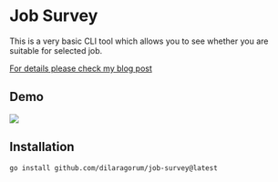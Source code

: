 # Job Survey

This is a very basic CLI tool which allows you to see whether you are suitable for selected job.

[For details please check my blog post](https://medium.com/@dilaragorum/lets-build-a-basic-job-survey-cli-tool-with-go-using-the-strategy-pattern-17632ea52d2b)

## Demo

<a href="https://asciinema.org/a/531177" target="_blank"><img src="https://asciinema.org/a/531177.svg" /></a>


## Installation

```shell
go install github.com/dilaragorum/job-survey@latest
```